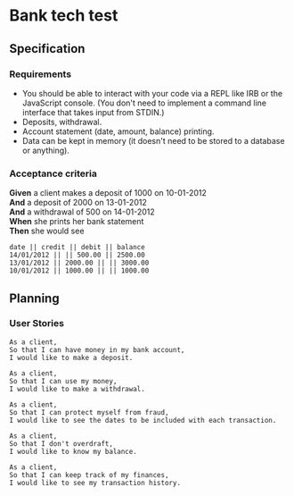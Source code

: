# Bank tech test

## Specification

### Requirements

* You should be able to interact with your code via a REPL like IRB or the JavaScript console.  (You don't need to implement a command line interface that takes input from STDIN.)
* Deposits, withdrawal.
* Account statement (date, amount, balance) printing.
* Data can be kept in memory (it doesn't need to be stored to a database or anything).

### Acceptance criteria

**Given** a client makes a deposit of 1000 on 10-01-2012  
**And** a deposit of 2000 on 13-01-2012  
**And** a withdrawal of 500 on 14-01-2012  
**When** she prints her bank statement  
**Then** she would see

```
date || credit || debit || balance
14/01/2012 || || 500.00 || 2500.00
13/01/2012 || 2000.00 || || 3000.00
10/01/2012 || 1000.00 || || 1000.00
```
## Planning

### User Stories

```
As a client,
So that I can have money in my bank account,
I would like to make a deposit.

As a client,
So that I can use my money,
I would like to make a withdrawal.

As a client,
So that I can protect myself from fraud,
I would like to see the dates to be included with each transaction.

As a client,
So that I don't overdraft,
I would like to know my balance.

As a client,
So that I can keep track of my finances,
I would like to see my transaction history.
```

